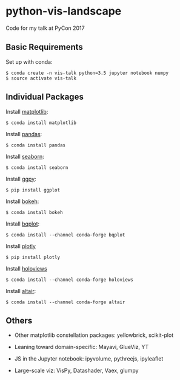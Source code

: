 # python-vis-landscape

Code for my talk at PyCon 2017

## Basic Requirements

Set up with conda:

    $ conda create -n vis-talk python=3.5 jupyter notebook numpy
    $ source activate vis-talk

## Individual Packages

Install [matplotlib](http://matplotlib.org/):

    $ conda install matplotlib

Install [pandas](http://pandas.pydata.org):

    $ conda install pandas

Install [seaborn](https://seaborn.pydata.org/):

    $ conda install seaborn

Install [ggpy](http://yhat.github.io/ggpy/):

    $ pip install ggplot

Install [bokeh](http://bokeh.pydata.org/):

    $ conda install bokeh

Install [bqplot](http://bqplot.readthedocs.io/):

    $ conda install --channel conda-forge bqplot

Install [plotly](https://plot.ly/python/)

    $ pip install plotly

Install [holoviews](http://holoviews.org/)

    $ conda install --channel conda-forge holoviews

Install [altair](http://altair-viz.github.io/):

    $ conda install --channel conda-forge altair

## Others

- Other matplotlib constellation packages: yellowbrick, scikit-plot

- Leaning toward domain-specific: Mayavi, GlueViz, YT

- JS in the Jupyter notebook: ipyvolume, pythreejs, ipyleaflet

- Large-scale viz: VisPy, Datashader, Vaex, glumpy